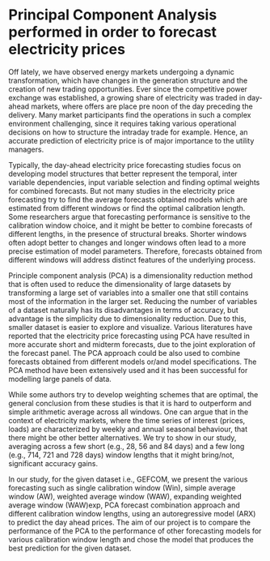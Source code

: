 # Principal Component Analysis performed in order to forecast electricity prices

  Off lately, we have observed energy markets undergoing a dynamic transformation, which have changes in the generation structure and the creation of new trading opportunities. Ever since the competitive power exchange was established, a growing share of electricity was traded in day-ahead markets, where offers are place pre noon of the day preceding the delivery. Many market participants find the operations in such a complex environment challenging, since it requires taking various operational decisions on how to structure the intraday trade for example. Hence, an accurate prediction of electricity price is of major importance to the utility managers.


  Typically, the day-ahead electricity price forecasting studies focus on developing model structures that better represent the temporal, inter variable dependencies, input variable selection and finding optimal weights for combined forecasts. But not many studies in the electricity price forecasting try to find the average forecasts obtained models which are estimated from different windows or find the optimal calibration length. Some researchers argue that forecasting performance is sensitive to the calibration window choice, and it might be better to combine forecasts of different lengths, in the presence of structural breaks. Shorter windows often adopt better to changes and longer windows often lead to a more precise estimation of model parameters. Therefore, forecasts obtained from different windows will address distinct features of the underlying process.


  Principle component analysis (PCA) is a dimensionality reduction method that is often used to reduce the dimensionality of large datasets by transforming a large set of variables into a smaller one that still contains most of the information in the larger set. Reducing the number of variables of a dataset naturally has its disadvantages in terms of accuracy, but advantage is the simplicity due to dimensionality reduction. Due to this, smaller dataset is easier to explore and visualize. Various literatures have reported that the electricity price forecasting using PCA have resulted in more accurate short and midterm forecasts, due to the joint exploration of the forecast panel. The PCA approach could be also used to combine forecasts obtained from different models or/and model specifications. The PCA method have been extensively used and it has been successful for modelling large panels of data.


  While some authors try to develop weighting schemes that are optimal, the general conclusion from these studies is that it is hard to outperform and simple arithmetic average across all windows. One can argue that in the context of electricity markets, where the time series of interest (prices, loads) are characterized by weekly and annual seasonal behaviour, that there might be other better alternatives. We try to show in our study, averaging across a few short (e.g., 28, 56 and 84 days) and a few long (e.g., 714, 721 and 728 days) window lengths that it might bring/not, significant accuracy gains.


  In our study, for the given dataset i.e., GEFCOM, we present the various forecasting such as single calibration window (Win), simple average window (AW), weighted average window (WAW), expanding weighted average window (WAW)exp, PCA forecast combination approach and different calibration window lengths, using an autoregressive model (ARX) to predict the day ahead prices. The aim of our project is to compare the performance of the PCA to the performance of other forecasting models for various calibration window length and chose the model that produces the best prediction for the given dataset.
